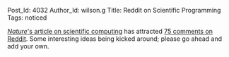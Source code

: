 Post_Id: 4032
Author_Id: wilson.g
Title: Reddit on Scientific Programming
Tags: noticed

<p><a href="http://www.nature.com/news/2010/101013/full/467775a.html"><em>Nature</em>'s article on scientific computing</a> has attracted <a href="http://www.reddit.com/r/programming/comments/fmn5y/nature_on_scientific_computings_failures/">75 comments on Reddit</a>. Some interesting ideas being kicked around; please go ahead and add your own.</p>
